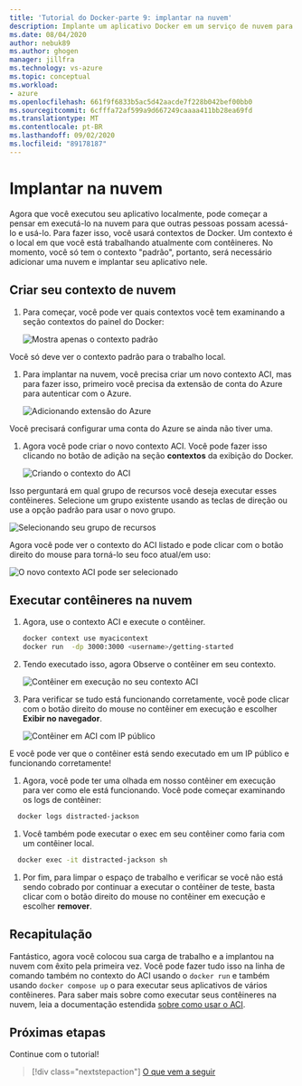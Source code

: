 ```yaml
---
title: 'Tutorial do Docker-parte 9: implantar na nuvem'
description: Implante um aplicativo Docker em um serviço de nuvem para hospedagem.
ms.date: 08/04/2020
author: nebuk89
ms.author: ghogen
manager: jillfra
ms.technology: vs-azure
ms.topic: conceptual
ms.workload:
- azure
ms.openlocfilehash: 661f9f6833b5ac5d42aacde7f228b042bef00bb0
ms.sourcegitcommit: 6cfffa72af599a9d667249caaaa411bb28ea69fd
ms.translationtype: MT
ms.contentlocale: pt-BR
ms.lasthandoff: 09/02/2020
ms.locfileid: "89178187"
---
```

# <a name="deploy-to-the-cloud"></a>Implantar na nuvem

Agora que você executou seu aplicativo localmente, pode começar a pensar em executá-lo na nuvem para que outras pessoas possam acessá-lo e usá-lo. Para fazer isso, você usará contextos de Docker. Um contexto é o local em que você está trabalhando atualmente com contêineres. No momento, você só tem o contexto "padrão", portanto, será necessário adicionar uma nuvem e implantar seu aplicativo nele.

## <a name="create-your-cloud-context"></a>Criar seu contexto de nuvem

1. Para começar, você pode ver quais contextos você tem examinando a seção contextos do painel do Docker:

   ![Mostra apenas o contexto padrão](media/defaultcontext.png)

Você só deve ver o contexto padrão para o trabalho local.

1. Para implantar na nuvem, você precisa criar um novo contexto ACI, mas para fazer isso, primeiro você precisa da extensão de conta do Azure para autenticar com o Azure.

   ![Adicionando extensão do Azure](media/addazureextension.png)

Você precisará configurar uma conta do Azure se ainda não tiver uma.

1. Agora você pode criar o novo contexto ACI. Você pode fazer isso clicando no botão de adição na seção **contextos** da exibição do Docker.

   ![Criando o contexto do ACI](media/createnewcontext.png)

Isso perguntará em qual grupo de recursos você deseja executar esses contêineres. Selecione um grupo existente usando as teclas de direção ou use a opção padrão para usar o novo grupo.

![Selecionando seu grupo de recursos](media/selectresourcegroup.png)

Agora você pode ver o contexto do ACI listado e pode clicar com o botão direito do mouse para torná-lo seu foco atual/em uso:

![O novo contexto ACI pode ser selecionado](media/listofcontexts.png)

## <a name="run-containers-in-the-cloud"></a>Executar contêineres na nuvem

1. Agora, use o contexto ACI e execute o contêiner.

   ```bash
   docker context use myacicontext
   docker run  -dp 3000:3000 <username>/getting-started
   ```

1. Tendo executado isso, agora Observe o contêiner em seu contexto.

   ![Contêiner em execução no seu contexto ACI](media/contextcontainer.png)

1. Para verificar se tudo está funcionando corretamente, você pode clicar com o botão direito do mouse no contêiner em execução e escolher **Exibir no navegador**.

   ![Contêiner em ACI com IP público](media/containerinaci.png)

E você pode ver que o contêiner está sendo executado em um IP público e funcionando corretamente!

1. Agora, você pode ter uma olhada em nosso contêiner em execução para ver como ele está funcionando. Você pode começar examinando os logs de contêiner:
 
 ```bash
   docker logs distracted-jackson
   ```

1. Você também pode executar o exec em seu contêiner como faria com um contêiner local.
 
 ```bash
   docker exec -it distracted-jackson sh
   ```

1. Por fim, para limpar o espaço de trabalho e verificar se você não está sendo cobrado por continuar a executar o contêiner de teste, basta clicar com o botão direito do mouse no contêiner em execução e escolher **remover**.

## <a name="recap"></a>Recapitulação

Fantástico, agora você colocou sua carga de trabalho e a implantou na nuvem com êxito pela primeira vez. Você pode fazer tudo isso na linha de comando também no contexto do ACI usando o `docker run` e também usando `docker compose up` o para executar seus aplicativos de vários contêineres. Para saber mais sobre como executar seus contêineres na nuvem, leia a documentação estendida [sobre como usar o ACI](https://docs.docker.com/engine/context/aci-integration/).

## <a name="next-steps"></a>Próximas etapas

Continue com o tutorial!

> [!div class="nextstepaction"]
> [O que vem a seguir](whats-next.md)
